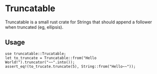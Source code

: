 # Truncatable

Truncatable is a small rust crate for Strings that should append a follower when truncated (eg, ellipsis).

## Usage

```
use truncatable::Trucatable;
let to_truncate = Truncatable::from("Hello World!").truncator("~~".into());
assert_eq!(to_trucate.truncate(5), String::from("Hello~~"));
```
